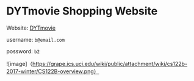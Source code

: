 # DYTmovie Shopping Website
Website: <a href="http://52.26.82.166:8080/fabflix">DYTmovie</a>

username: `b@email.com`

possword: `b2`


![image]（https://grape.ics.uci.edu/wiki/public/attachment/wiki/cs122b-2017-winter/CS122B-overview.png）
